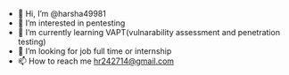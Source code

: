 - 👋 Hi, I’m @harsha49981
- 👀 I’m interested in pentesting
- 🌱 I’m currently learning VAPT(vulnarability assessment and penetration testing)
- 💞️ I’m looking for job full time or internship
- 📫 How to reach me hr242714@gmail.com

<!---
harsha49981/harsha49981 is a ✨ special ✨ repository because its `README.md` (this file) appears on your GitHub profile.
You can click the Preview link to take a look at your changes.
--->

